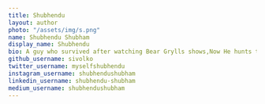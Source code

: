 ```yaml
---
title: Shubhendu
layout: author
photo: "/assets/img/s.png"
name: Shubhendu Shubham
display_name: Shubhendu
bio: A guy who survived after watching Bear Grylls shows,Now He hunts threats for survial.
github_username: sivolko
twitter_username: myselfshubhendu
instagram_username: shubhendushubham
linkedin_username: shubhendu-shubham
medium_username: shubhendushubham
---
```


